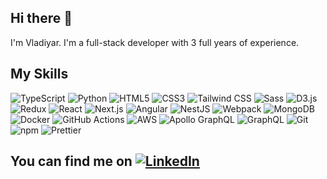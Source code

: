 ## Hi there 👋
I'm Vladiyar.
I'm a full-stack developer with 3 full years of experience.

## My Skills

<img alt="TypeScript" src="https://img.shields.io/badge/TypeScript-007ACC?style=for-the-badge&logo=typescript&logoColor=white" /> <img alt="Python" src="https://img.shields.io/badge/Python-3776AB?style=for-the-badge&logo=python&logoColor=white" />
<img alt="HTML5" src="https://img.shields.io/badge/HTML5-E34F26?style=for-the-badge&logo=html5&logoColor=white" />
<img alt="CSS3" src="https://img.shields.io/badge/CSS3-1572B6?style=for-the-badge&logo=css3&logoColor=white" />
<img alt="Tailwind CSS" src="https://img.shields.io/badge/Tailwind%20CSS-38B2AC?style=for-the-badge&logo=tailwind-css&logoColor=white" />
<img alt="Sass" src="https://img.shields.io/badge/Sass-CC6699?style=for-the-badge&logo=sass&logoColor=white" />
<img alt="D3.js" src="https://img.shields.io/badge/D3.js-F9A03C?style=for-the-badge&logo=d3.js&logoColor=white" />
<img alt="Redux" src="https://img.shields.io/badge/Redux-593D88?style=for-the-badge&logo=redux&logoColor=white" />
<img alt="React" src="https://img.shields.io/badge/React-20232A?style=for-the-badge&logo=react&logoColor=61DAFB" /> 
<img alt="Next.js" src="https://img.shields.io/badge/Next.js-000000?style=for-the-badge&logo=next.js&logoColor=white" />
<img alt="Angular" src="https://img.shields.io/badge/Angular-DD0031?style=for-the-badge&logo=angular&logoColor=white" />
<img alt="NestJS" src="https://img.shields.io/badge/NestJS-e0234e?style=for-the-badge&logo=nestjs&logoColor=white" />
<img alt="Webpack" src="https://img.shields.io/badge/Webpack-8DD6F9?style=for-the-badge&logo=Webpack&logoColor=white" />
<img alt="MongoDB" src="https://img.shields.io/badge/MongoDB-4EA94B?style=for-the-badge&logo=mongodb&logoColor=white" />
<img alt="Docker" src="https://img.shields.io/badge/Docker-0db7ed?style=for-the-badge&logo=docker&logoColor=white" />
<img alt="GitHub Actions" src="https://img.shields.io/badge/GitHub%20Actions-2088FF?style=for-the-badge&logo=github-actions&logoColor=white" />
<img alt="AWS" src="https://img.shields.io/badge/Amazon%20AWS-232F3E?style=for-the-badge&logo=amazon-aws&logoColor=white" />
<img alt="Apollo GraphQL" src="https://img.shields.io/badge/Apollo%20GraphQL-311C87?style=for-the-badge&logo=apollo-graphql" />
<img alt="GraphQL" src="https://img.shields.io/badge/GraphQL-E10098?style=for-the-badge&logo=graphql&logoColor=white" />
<img alt="Git" src="https://img.shields.io/badge/Git-F05032?style=for-the-badge&logo=git&logoColor=white" />
<img alt="npm" src="https://img.shields.io/badge/npm-CB3837?style=for-the-badge&logo=npm&logoColor=white" />
<img alt="Prettier" src="https://img.shields.io/badge/Prettier-F7B93E?style=for-the-badge&logo=prettier&logoColor=white" />

## You can find me on <a href="https://www.linkedin.com/in/vladiyar-nadyozha-945726127/"><img alt="LinkedIn" src="https://img.shields.io/badge/LinkedIn-0077B5?style=for-the-badge&logo=linkedin&logoColor=white" /></a>

<!--
<img alt="Medium" src="https://img.shields.io/badge/Medium-12100E?style=for-the-badge&logo=medium&logoColor=white" />
**Vladiyar/Vladiyar** is a ✨ _special_ ✨ repository because its `README.md` (this file) appears on your GitHub profile.

Here are some ideas to get you started:

- 🔭 I’m currently working on ...
- 🌱 I’m currently learning ...
- 👯 I’m looking to collaborate on ...
- 🤔 I’m looking for help with ...
- 💬 Ask me about ...
- 📫 How to reach me: ...
- 😄 Pronouns: ...
- ⚡ Fun fact: ...
-->
